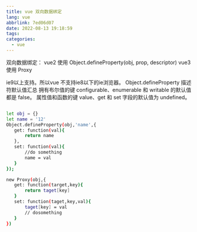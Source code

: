 ```yaml
---
title: vue 双向数据绑定
lang: vue
abbrlink: 7ed06d07
date: 2022-08-13 19:18:59
tags:
categories:
  - vue
---
```

 
双向数据绑定： 
 vue2 使用 Object.defineProperty(obj, prop, descriptor)
 vue3 使用 Proxy
 <!--more-->

 ie9以上支持。所以vue 不支持ie8以下的ie浏览器。
Object.defineProperty 
描述符默认值汇总
拥有布尔值的键 configurable、enumerable 和 writable 的默认值都是 false。
属性值和函数的键 value、get 和 set 字段的默认值为 undefined。

 ```bash

let obj = {}
let name = '12'
Object.defineProperty(obj,'name',{
    get: function(val){
        return name
    },
    set: function(val){
        //do something
        name = val
    }
});

new Proxy(obj,{
    get: function(target,key){
        return taget[key]
    }
    set: function(taget,key,val){
        taget[key] = val
        // dosomething
    }
})



 ```